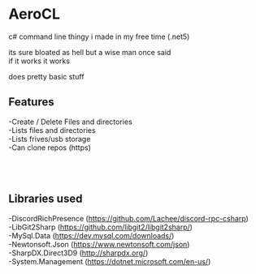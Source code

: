 # AeroCL
c# command line thingy i made in my free time (.net5)

its sure bloated as hell but a wise man once said <br />
if it works it works<br />

does pretty basic stuff<br />

## Features
  -Create / Delete Files and directories<br />
  -Lists files and directories<br />
  -Lists frives/usb storage<br />
  -Can clone repos (https)<br />
<br />
<br />
<br />
## Libraries used
 -DiscordRichPresence (https://github.com/Lachee/discord-rpc-csharp)<br />
 -LibGit2Sharp (https://github.com/libgit2/libgit2sharp/)<br />
 -MySql.Data (https://dev.mysql.com/downloads/)<br />
 -Newtonsoft.Json (https://www.newtonsoft.com/json)<br />
 -SharpDX.Direct3D9 (http://sharpdx.org/)<br />
 -System.Management (https://dotnet.microsoft.com/en-us/)<br />
 
 




